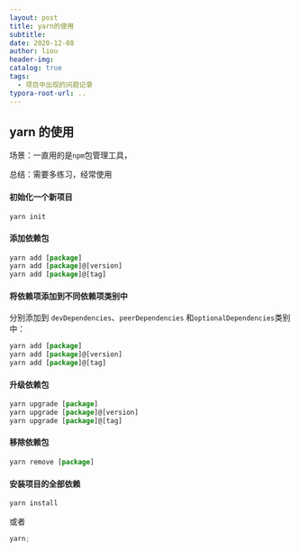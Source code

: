 ```yaml
---
layout: post
title: yarn的使用
subtitle:
date: 2020-12-08
author: liou
header-img:
catalog: true
tags:
  - 项目中出现的问题记录
typora-root-url: ..
---
```


## yarn 的使用

场景：一直用的是`npm`包管理工具，

总结：需要多练习，经常使用

#### 初始化一个新项目

```javascript
yarn init
```

#### 添加依赖包

```javascript
yarn add [package]
yarn add [package]@[version]
yarn add [package]@[tag]
```

#### 将依赖项添加到不同依赖项类别中

分别添加到 `devDependencies`、`peerDependencies` 和`optionalDependencies`类别中：

```javascript
yarn add [package]
yarn add [package]@[version]
yarn add [package]@[tag]
```

#### 升级依赖包

```javascript
yarn upgrade [package]
yarn upgrade [package]@[version]
yarn upgrade [package]@[tag]
```

#### 移除依赖包

```javascript
yarn remove [package]
```

#### 安装项目的全部依赖

```javascript
yarn install
```

或者

```javascript
yarn;
```
